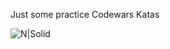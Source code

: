 Just some practice Codewars Katas


![N|Solid](https://www.codewars.com/users/ldunbar3/badges/large)
